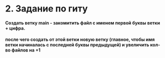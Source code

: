 # 2. Задание по гиту
#### Создать ветку main - закомитить файл с именем первой буквы ветки + цифра.
#### после чего создать от этой ветки новую ветку (главное, чтобы имя ветки начиналась с последней буквы предыдущей) и увеличить кол-во файлов на +1
